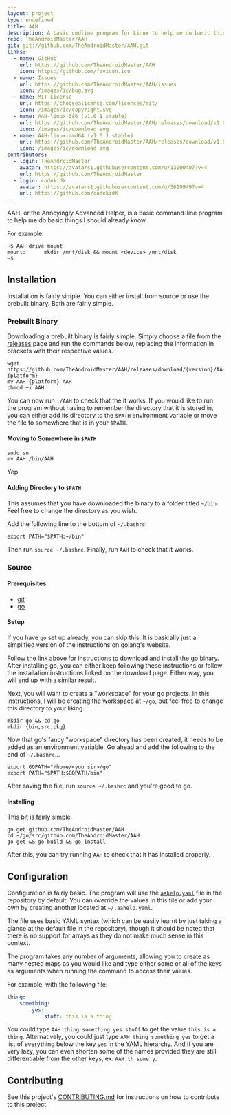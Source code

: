 ```yaml
---
layout: project
type: undefined
title: AAH
description: A basic cmdline program for Linux to help me do basic things I should already know. Ex&#58; "AAH drive mount"
repo: TheAndroidMaster/AAH
git: git://github.com/TheAndroidMaster/AAH.git
links:
  - name: GitHub
    url: https://github.com/TheAndroidMaster/AAH
    icon: https://github.com/favicon.ico
  - name: Issues
    url: https://github.com/TheAndroidMaster/AAH/issues
    icon: /images/ic/bug.svg
  - name: MIT License
    url: https://choosealicense.com/licenses/mit/
    icon: /images/ic/copyright.svg
  - name: AAH-linux-386 (v1.0.1 stable)
    url: https://github.com/TheAndroidMaster/AAH/releases/download/v1.0.1/AAH-linux-386
    icon: /images/ic/download.svg
  - name: AAH-linux-amd64 (v1.0.1 stable)
    url: https://github.com/TheAndroidMaster/AAH/releases/download/v1.0.1/AAH-linux-amd64
    icon: /images/ic/download.svg
contributors:
  - login: TheAndroidMaster
    avatar: https://avatars1.githubusercontent.com/u/13000407?v=4
    url: https://github.com/TheAndroidMaster
  - login: codekidX
    avatar: https://avatars1.githubusercontent.com/u/3619949?v=4
    url: https://github.com/codekidX
---
```


AAH, or the Annoyingly Advanced Helper, is a basic command-line program to help me do basic things I should already know.

For example:

```
~$ AAH drive mount
mount: 		mkdir /mnt/disk && mount <device> /mnt/disk
~$
```

## Installation

Installation is fairly simple. You can either install from source or use the prebuilt binary. Both are fairly simple.

### Prebuilt Binary

Downloading a prebuilt binary is fairly simple. Simply choose a file from the [releases](https://github.com/TheAndroidMaster/AAH/blob/master/../../releases) page and run the commands below, replacing the information in brackets with their respective values.

```shell
wget https://github.com/TheAndroidMaster/AAH/releases/download/{version}/AAH-{platform}
mv AAH-{platform} AAH
chmod +x AAH
```

You can now run `./AAH` to check that the it works. If you would like to run the program without having to remember the directory that it is stored in, you can either add its directory to the `$PATH` environment variable or move the file to somewhere that is in your `$PATH`.

#### Moving to Somewhere in `$PATH`

```shell
sudo su
mv AAH /bin/AAH
```

Yep.

#### Adding Directory to `$PATH`

This assumes that you have downloaded the binary to a folder titled `~/bin`. Feel free to change the directory as you wish.

Add the following line to the bottom of `~/.bashrc`:

```shell
export PATH="$PATH:~/bin"
```

Then run `source ~/.bashrc`. Finally, run `AAH` to check that it works.

### Source

#### Prerequisites

- [git](https://git-scm.org/downloads)
- [go](https://golang.org/dl/)

#### Setup

If you have `go` set up already, you can skip this. It is basically just a simplified version of the instructions on golang's website.

Follow the link above for instructions to download and install the go binary. After installing go, you can either keep following these instructions or follow the installation instructions linked on the download page. Either way, you will end up with a similar result.

Next, you will want to create a "workspace" for your go projects. In this instructions, I will be creating the workspace at `~/go`, but feel free to change this directory to your liking.

```shell
mkdir go && cd go
mkdir {bin,src,pkg}
```

Now that go's fancy "workspace" directory has been created, it needs to be added as an environment variable. Go ahead and add the following to the end of `~/.bashrc`...

```shell
export GOPATH="/home/<you sir>/go"
export PATH="$PATH:$GOPATH/bin"
```

After saving the file, run `source ~/.bashrc` and you're good to go.

#### Installing

This bit is fairly simple.

```shell
go get github.com/TheAndroidMaster/AAH
cd ~/go/src/github.com/TheAndroidMaster/AAH
go get && go build && go install
```

After this, you can try running `AAH` to check that it has installed properly.

## Configuration

Configuration is fairly basic. The program will use the [`aahelp.yaml`](https://github.com/TheAndroidMaster/AAH/blob/master/./aahelp.yaml) file in the repository by default. You can override the values in this file or add your own by creating another located at `~/.aahelp.yaml`.

The file uses basic YAML syntax (which can be easily learnt by just taking a glance at the default file in the repository), though it should be noted that there is no support for arrays as they do not make much sense in this context.

The program takes any number of arguments, allowing you to create as many nested maps as you would like and type either some or all of the keys as arguments when running the command to access their values.

For example, with the following file:

```yaml
thing:
    something:
        yes:
            stuff: this is a thing
```

You could type `AAH thing something yes stuff` to get the value `this is a thing`. Alternatively, you could just type `AAH thing something yes` to get a list of everything below the key `yes` in the YAML hierarchy. And if you are very lazy, you can even shorten some of the names provided they are still differentiable from the other keys, ex: `AAH th some y`.

## Contributing

See this project's [CONTRIBUTING.md](https://github.com/TheAndroidMaster/AAH/blob/master/./.github/CONTRIBUTING.md) for instructions on how to contribute to this project.
